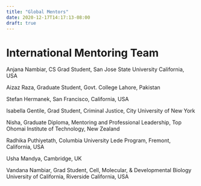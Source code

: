 ```yaml
---
title: "Global Mentors"
date: 2020-12-17T14:17:13-08:00
draft: true
---
```

# International Mentoring Team



Anjana Nambiar, CS Grad Student, San Jose State University California, USA

Aizaz Raza, Graduate Student, Govt. College Lahore, Pakistan

Stefan Hermanek, San Francisco, California, USA

Isabella Gentile, Grad Student, Criminal Justice, City University of New York

Nisha, Graduate Diploma, Mentoring and Professional Leadership, Top Ohomai Institute of Technology, New Zealand

Radhika Puthiyetath, Columbia University Lede Program, Fremont, California, USA

Usha Mandya, Cambridge, UK

Vandana Nambiar, Grad Student, Cell, Molecular, & Developmental Biology University of California, Riverside California, USA
